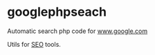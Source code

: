 # googlephpseach
Automatic search php code for www.google.com

Utils for [SEO](http://www.seopara.com.br/ "SEO") tools.
